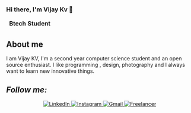 ### Hi there, I'm Vijay Kv 👋




<table>
  <thead>
    <tr>
      <td align="center">
        <span><strong>Btech Student</span>
      </td>
    </tr>
  </thead>
  
<!--   <tbody>
    <tr>
      <td align="center">
        <img width="50%" src="" alt="cover" />
      </td>
    </tr>
  </tbody> -->
  
</table>
</div>

## About me
I am Vijay KV, I'm a second year computer science student  and an open source enthusiast. I like programming , design, photography and I always want to learn new innovative  things.



<h2><i>Follow me:</i></h2>
<div  align="center">

  <a href="https://www.linkedin.com/in/vijay-kv-159511222/" target="_blank">
    <img src="https://img.shields.io/badge/LinkedIn-%230077B5.svg?&style=flat-square&logo=linkedin&logoColor=white&color=071A2C" alt="LinkedIn">
  </a>
  <a href="https://www.instagram.com/vijay_5_5_5/" target="_blank">
    <img src="https://img.shields.io/badge/Instagram-%23E4405F.svg?&style=flat-square&logo=instagram&logoColor=white&color=071A2C" alt="Instagram">
  </a>
  
   <a href="https://mail.google.com/mail/u/0/?tab=rm&ogbl#inbox?compose=DmwnWrRsqPzLFGDcXjnPkqkHnbqmPsxhmdVLlxhcZBSWMSXHrkGtXwGvKWKrqqxCHQtVcZBhwFjV" target="_blank">
    <img src="https://img.shields.io/badge/Gmail-%231877F2.svg?&style=flat-square&logo=gmail&logoColor=white&color=071A2C" alt="Gmail">
  </a>
  <a href="https://www.freelancer.com/u/vijaykv555" target="_blank">
    <img src="https://img.shields.io/badge/Freelancer-%231877F2.svg?&style=flat-square&logo=freelancer&logoColor=white&color=071A2C" alt="Freelancer">
  </a>
 




